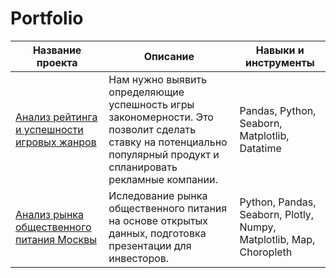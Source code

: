 # Portfolio
|   Название проекта      |    Описание          |     Навыки и инструменты       |       
| ----------------------  |  ------------------- |  ----------------------------  |
|   [Анализ рейтинга и успешности игровых жанров](https://github.com/AsyaMal25/Portfolio/blob/1efb8a4514f6b474e1f957b2cb53565c5672ecf8/Proejct1/Sborny%20Project%201.ipynb)   |           Нам нужно выявить определяющие успешность игры закономерности. Это позволит сделать ставку на потенциально популярный продукт и спланировать рекламные компании.  |   Pandas, Python, Seaborn, Matplotlib, Datatime     |                     
| [Анализ рынка общественного питания Москвы](https://github.com/AsyaMal25/Portfolio/blob/707682067e1f35d4a8e99b63aae6e4be1b89faed/%D0%9F%D1%80%D0%BE%D0%B5%D0%BA%D1%82%202/Sborny%20Project%202.ipynb)   |   Иследование рынка общественного питания на основе открытых данных, подготовка презентации для инвесторов.   | Python, Pandas, Seaborn, Plotly, Numpy, Matplotlib, Map, Choropleth    |    













